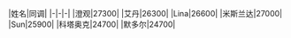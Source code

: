 |姓名|同调|
|-|-|-|
|澄观|27300|
|艾丹|26300|
|Lina|26600|
|米斯兰达|27000|
|Sun|25900|
|科塔奥克|24700|
|默多尔|24700|
